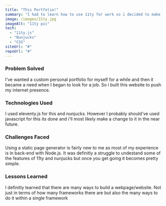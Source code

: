 ```yaml
---
title: "This Portfolio!"
summary: "I had to learn how to use 11ty for work so i decided to make this portfolio using it"
image: /images/11ty.jpg
imageAlt: "11ty pic"
tech:
  - "11ty.js"
  - "Nunjucks"
  - "CSS"
siteUrl: "#"
repoUrl: "#"
---
```


### Problem Solved

I've wanted a custom personal portfolio for myself for a while and then it became a need when I began to look for a job. So i built this website to push my internet presence.

### Technologies Used

I used eleventy.js for this and nunjucks. However I probably should've used javascript for this its done and i'll most likely make a change to it in the near future.

### Challenges Faced

Using a static page generator is fairly new to me as most of my experience is in back-end with Node.js. It was definitly a struggle to undestand some of the features of 11ty and nunjucks but once you get going it becomes pretty simple. 

### Lessons Learned

I definitly learned that there are many ways to build a webpage/website. Not just in terms of how many frameworks there are but also the many ways to do it within a single framework